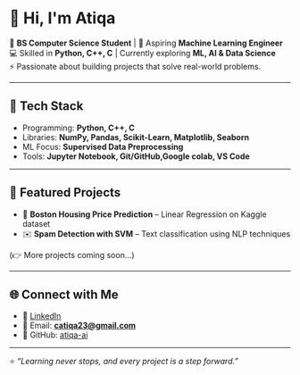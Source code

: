 # 👋 Hi, I'm Atiqa  

🌱 **BS Computer Science Student** | 🎯 Aspiring **Machine Learning Engineer**  
💻 Skilled in **Python, C++, C** | Currently exploring **ML, AI & Data Science**  
⚡ Passionate about building projects that solve real-world problems.  

---

## 🔧 Tech Stack
- Programming: **Python, C++, C**
- Libraries: **NumPy, Pandas, Scikit-Learn, Matplotlib, Seaborn**
- ML Focus: **Supervised Data Preprocessing**
- Tools: **Jupyter Notebook, Git/GitHub,Google colab,  VS Code**

---

## 📂 Featured Projects
- 🏡 **Boston Housing Price Prediction** – Linear Regression on Kaggle dataset  
- ✉️ **Spam Detection with SVM** – Text classification using NLP techniques  

(👉 More projects coming soon...)

---

## 🌐 Connect with Me
- 💼 [LinkedIn](https://www.linkedin.com/in/atiqa-mushtaq)  
- 📧 Email: **catiqa23@gmail.com**  
- 🐙 GitHub: [atiqa-ai](https://github.com/atiqa-ai)  

---

⭐ *“Learning never stops, and every project is a step forward.”*


<!--
**atiqa-ai/atiqa-ai** is a ✨ _special_ ✨ repository because its `README.md` (this file) appears on your GitHub profile.

Here are some ideas to get you started:

- 🔭 I’m currently working on ...
- 🌱 I’m currently learning ...
- 👯 I’m looking to collaborate on ...
- 🤔 I’m looking for help with ...
- 💬 Ask me about ...
- 📫 How to reach me: ...
- 😄 Pronouns: ...
- ⚡ Fun fact: ...
-->
